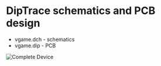 # DipTrace schematics and PCB design

* vgame.dch - schematics
* vgame.dip - PCB

![Complete Device](https://github.com/deniskokarev/vgame/hard/blob/master/vgame.dch.png "Schematics")
